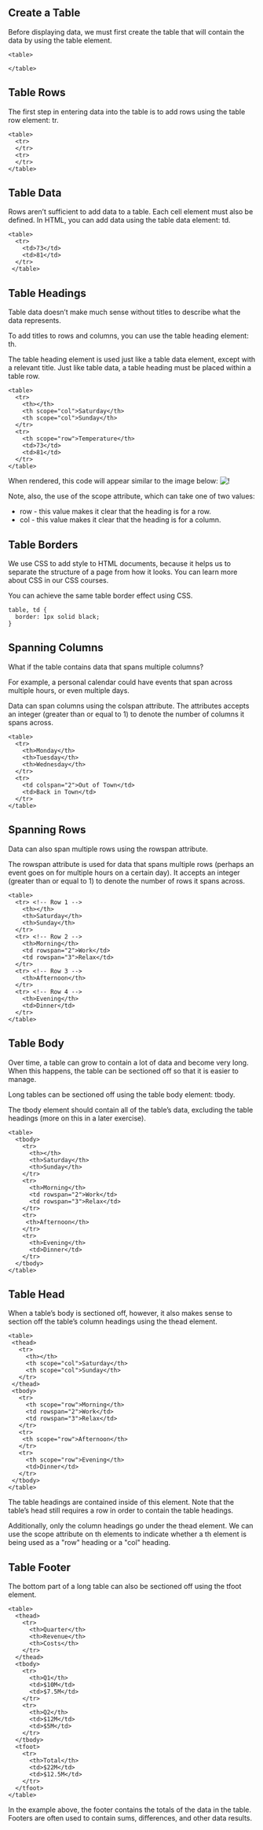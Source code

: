 ## Create a Table

Before displaying data, we must first create the table that will contain the data by using the table element.

```
<table>
 
</table>
```

## Table Rows


The first step in entering data into the table is to add rows using the table row element: tr.

```
<table>
  <tr>
  </tr>
  <tr>
  </tr>
</table>
```

## Table Data

Rows aren’t sufficient to add data to a table. Each cell element must also be defined. In HTML, you can add data using the table data element: td.

```
<table>
  <tr>
    <td>73</td>
    <td>81</td>
  </tr>
 </table>
```


## Table Headings
Table data doesn’t make much sense without titles to describe what the data represents.

To add titles to rows and columns, you can use the table heading element: th.

The table heading element is used just like a table data element, except with a relevant title. Just like table data, a table heading must be placed within a table row.

```
<table>
  <tr>
    <th></th>
    <th scope="col">Saturday</th>
    <th scope="col">Sunday</th>
  </tr>
  <tr>
    <th scope="row">Temperature</th>
    <td>73</td>
    <td>81</td>
  </tr>
</table>
```

When rendered, this code will appear similar to the image below:
![!](https://content.codecademy.com/courses/learn-html-tables/table_example.png)

Note, also, the use of the scope attribute, which can take one of two values:

- row - this value makes it clear that the heading is for a row.
- col - this value makes it clear that the heading is for a column.

## Table Borders

We use CSS to add style to HTML documents, because it helps us to separate the structure of a page from how it looks. You can learn more about CSS in our CSS courses.

You can achieve the same table border effect using CSS.

```
table, td {
  border: 1px solid black;
}
```

## Spanning Columns

What if the table contains data that spans multiple columns?

For example, a personal calendar could have events that span across multiple hours, or even multiple days.

Data can span columns using the colspan attribute. The attributes accepts an integer (greater than or equal to 1) to denote the number of columns it spans across.

```
<table>
  <tr>
    <th>Monday</th>
    <th>Tuesday</th>
    <th>Wednesday</th>
  </tr>
  <tr>
    <td colspan="2">Out of Town</td>
    <td>Back in Town</td>
  </tr>
</table>
```


## Spanning Rows

Data can also span multiple rows using the rowspan attribute.

The rowspan attribute is used for data that spans multiple rows (perhaps an event goes on for multiple hours on a certain day). It accepts an integer (greater than or equal to 1) to denote the number of rows it spans across.

```
<table>
  <tr> <!-- Row 1 -->
    <th></th>
    <th>Saturday</th>
    <th>Sunday</th>
  </tr>
  <tr> <!-- Row 2 -->
    <th>Morning</th>
    <td rowspan="2">Work</td>
    <td rowspan="3">Relax</td>
  </tr>
  <tr> <!-- Row 3 -->
    <th>Afternoon</th>
  </tr>
  <tr> <!-- Row 4 -->
    <th>Evening</th>
    <td>Dinner</td>
  </tr>
</table>
```

## Table Body

Over time, a table can grow to contain a lot of data and become very long. When this happens, the table can be sectioned off so that it is easier to manage.

Long tables can be sectioned off using the table body element: tbody.

The tbody element should contain all of the table’s data, excluding the table headings (more on this in a later exercise).

```
<table>
  <tbody>
    <tr>
      <th></th>
      <th>Saturday</th>
      <th>Sunday</th>
    </tr>
    <tr>
      <th>Morning</th>
      <td rowspan="2">Work</td>
      <td rowspan="3">Relax</td>
    </tr>
    <tr>
     <th>Afternoon</th>
    </tr>
    <tr>
      <th>Evening</th>
      <td>Dinner</td>
    </tr>
  </tbody>
</table>
```


## Table Head

When a table’s body is sectioned off, however, it also makes sense to section off the table’s column headings using the thead element.

 ```
<table>
  <thead>
    <tr>
      <th></th>
      <th scope="col">Saturday</th>
      <th scope="col">Sunday</th>
    </tr>
  </thead>
  <tbody>
    <tr>
      <th scope="row">Morning</th>
      <td rowspan="2">Work</td>
      <td rowspan="3">Relax</td>
    </tr>
    <tr>
     <th scope="row">Afternoon</th>
    </tr>
    <tr>
      <th scope="row">Evening</th>
      <td>Dinner</td>
    </tr>
  </tbody>
</table>
```

The table headings are contained inside of this element. Note that the table’s head still requires a row in order to contain the table headings.

Additionally, only the column headings go under the thead element. We can use the scope attribute on th elements to indicate whether a th element is being used as a "row" heading or a "col" heading.

## Table Footer

The bottom part of a long table can also be sectioned off using the tfoot element.

```
<table>
  <thead>
    <tr>
      <th>Quarter</th>
      <th>Revenue</th>
      <th>Costs</th>
    </tr>
  </thead>
  <tbody>
    <tr>
      <th>Q1</th>
      <td>$10M</td>
      <td>$7.5M</td>
    </tr>
    <tr>
      <th>Q2</th>
      <td>$12M</td>
      <td>$5M</td>
    </tr>
  </tbody>
  <tfoot>
    <tr>
      <th>Total</th>
      <td>$22M</td>
      <td>$12.5M</td>
    </tr>
  </tfoot>
</table>
```

In the example above, the footer contains the totals of the data in the table. Footers are often used to contain sums, differences, and other data results.
 

